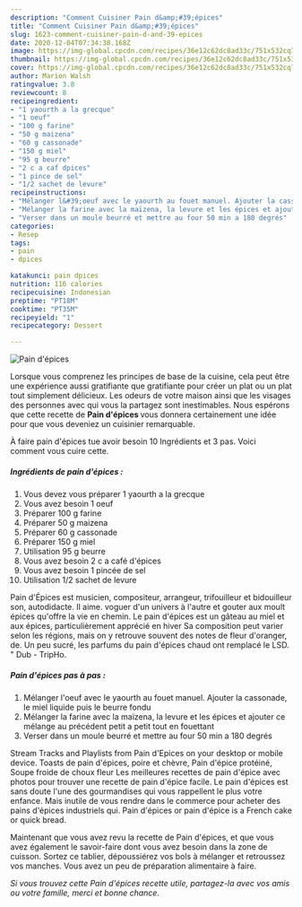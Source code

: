 ```yaml
---
description: "Comment Cuisiner Pain d&amp;#39;épices"
title: "Comment Cuisiner Pain d&amp;#39;épices"
slug: 1623-comment-cuisiner-pain-d-and-39-epices
date: 2020-12-04T07:34:38.168Z
image: https://img-global.cpcdn.com/recipes/36e12c62dc8ad33c/751x532cq70/pain-depices-photo-principale-de-la-recette.jpg
thumbnail: https://img-global.cpcdn.com/recipes/36e12c62dc8ad33c/751x532cq70/pain-depices-photo-principale-de-la-recette.jpg
cover: https://img-global.cpcdn.com/recipes/36e12c62dc8ad33c/751x532cq70/pain-depices-photo-principale-de-la-recette.jpg
author: Marion Walsh
ratingvalue: 3.8
reviewcount: 8
recipeingredient:
- "1 yaourth a la grecque"
- "1 oeuf"
- "100 g farine"
- "50 g maizena"
- "60 g cassonade"
- "150 g miel"
- "95 g beurre"
- "2 c a caf dpices"
- "1 pince de sel"
- "1/2 sachet de levure"
recipeinstructions:
- "Mélanger l&#39;oeuf avec le yaourth au fouet manuel. Ajouter la cassonade, le miel liquide puis le beurre fondu"
- "Mélanger la farine avec la maïzena, la levure et les épices et ajouter ce mélange au précédent petit a petit tout en fouettant"
- "Verser dans un moule beurré et mettre au four 50 min a 180 degrés"
categories:
- Resep
tags:
- pain
- dpices

katakunci: pain dpices 
nutrition: 116 calories
recipecuisine: Indonesian
preptime: "PT18M"
cooktime: "PT35M"
recipeyield: "1"
recipecategory: Dessert

---
```



![Pain d&#39;épices](https://img-global.cpcdn.com/recipes/36e12c62dc8ad33c/751x532cq70/pain-depices-photo-principale-de-la-recette.jpg)

Lorsque vous comprenez les principes de base de la cuisine, cela peut être une expérience aussi gratifiante que gratifiante pour créer un plat ou un plat tout simplement délicieux. Les odeurs de votre maison ainsi que les visages des personnes avec qui vous la partagez sont inestimables. Nous espérons que cette recette de <strong> Pain d&#39;épices </strong> vous donnera certainement une idée pour que vous deveniez un cuisinier remarquable.

<!--inarticleads1-->

À faire pain d&#39;épices tue avoir besoin 10 Ingrédients et 3 pas. Voici comment vous cuire cette.

##### Ingrédients de pain d&#39;épices :

1. Vous devez vous préparer 1 yaourth a la grecque
1. Vous avez besoin 1 oeuf
1. Préparer 100 g farine
1. Préparer 50 g maizena
1. Préparer 60 g cassonade
1. Préparer 150 g miel
1. Utilisation 95 g beurre
1. Vous avez besoin 2 c a café d&#39;épices
1. Vous avez besoin 1 pincée de sel
1. Utilisation 1/2 sachet de levure


Pain d&#39;Épices est musicien, compositeur, arrangeur, trifouilleur et bidouilleur son, autodidacte. Il aime. voguer d&#39;un univers à l&#39;autre et gouter aux moult épices qu&#39;offre la vie en chemin. Le pain d&#39;épices est un gâteau au miel et aux épices, particulièrement apprécié en hiver Sa composition peut varier selon les régions, mais on y retrouve souvent des notes de fleur d&#39;oranger, de. Un peu sucré, les parfums du pain d&#39;épices chaud ont remplacé le LSD. &#34; Dub - TripHo. 

<!--inarticleads2-->

##### Pain d&#39;épices pas à pas :

1. Mélanger l&#39;oeuf avec le yaourth au fouet manuel. Ajouter la cassonade, le miel liquide puis le beurre fondu
1. Mélanger la farine avec la maïzena, la levure et les épices et ajouter ce mélange au précédent petit a petit tout en fouettant
1. Verser dans un moule beurré et mettre au four 50 min a 180 degrés


Stream Tracks and Playlists from Pain d&#39;Epices on your desktop or mobile device. Toasts de pain d&#39;épices, poire et chèvre, Pain d&#39;épice protéiné, Soupe froide de choux fleur Les meilleures recettes de pain d&#39;épice avec photos pour trouver une recette de pain d&#39;épice facile. Le pain d&#39;épices est sans doute l&#39;une des gourmandises qui vous rappellent le plus votre enfance. Mais inutile de vous rendre dans le commerce pour acheter des pains d&#39;épices industriels qui. Pain d&#39;épices or pain d&#39;épice is a French cake or quick bread. 

<!--inarticleads1-->

<p>
Maintenant que vous avez revu la recette de Pain d&#39;épices, et que vous avez également le savoir-faire dont vous avez besoin dans la zone de cuisson. Sortez ce tablier, dépoussiérez vos bols à mélanger et retroussez vos manches. Vous avez un peu de préparation alimentaire à faire.
</p>

<p>
<i>Si vous trouvez cette Pain d&#39;épices recette utile, partagez-la avec vos amis ou votre famille, merci et bonne chance.</i>
</p>
